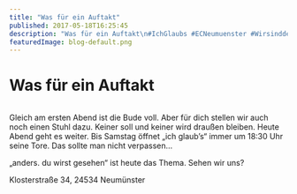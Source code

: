 ```yaml
---
title: "Was für ein Auftakt"
published: 2017-05-18T16:25:45
description: "Was für ein Auftakt\n#IchGlaubs #ECNeumuenster #WirsindderNordbund"
featuredImage: blog-default.png
---
```


# Was für ein Auftakt

<img loading="lazy" src="old/ICHGLAUBs-2017_05_Do-5-001.jpg" alt>

Gleich am ersten Abend ist die Bude voll. Aber für dich stellen wir auch noch einen Stuhl dazu. Keiner soll und keiner wird draußen bleiben. Heute Abend geht es weiter. Bis Samstag öffnet &#8222;ich glaub&#8217;s&#8220; immer um 18:30 Uhr seine Tore. Das sollte man nicht verpassen&#8230;

&#8222;anders. du wirst gesehen&#8220; ist heute das Thema. Sehen wir uns?

Klosterstraße 34, 24534 Neumünster

<img loading="lazy" src="old/ICHGLAUBs-2017_05_Do-1-001.jpg" alt> <img loading="lazy" src="old/ICHGLAUBs-2017_05_Do-20-001.jpg" alt>